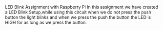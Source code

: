 LED Blink Assignment with Raspberry Pi
 In this assignment we have created a LED Blink Setup,while using this circuit when we do not press the push button the light blinks and when we press the push the button the LED is HIGH for as long as we press the button.

